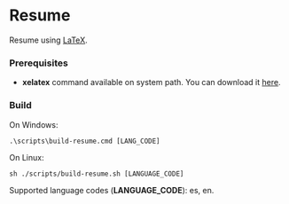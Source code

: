 # Resume

Resume using [LaTeX](https://www.latex-project.org/).

### Prerequisites

- **xelatex** command available on system path. You can download it [here](https://miktex.org/download).

### Build

On Windows:
```
.\scripts\build-resume.cmd [LANG_CODE]
```

On Linux:
```
sh ./scripts/build-resume.sh [LANGUAGE_CODE]
```

Supported language codes (**LANGUAGE_CODE**): es, en.

